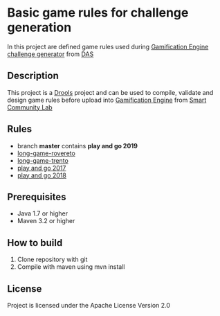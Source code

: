# Basic game rules for challenge generation

In this project are defined game rules used during [Gamification Engine challenge generator](https://github.com/das-fbk/game-engine.challenge-gen) from [DAS](https://github.com/das-fbk)

## Description

This project is a [Drools](https://github.com/droolsjbpm/drools) project and can be used to compile, validate and design game rules before upload into [Gamification Engine](https://github.com/smartcommunitylab/smartcampus.gamification) from [Smart Community Lab](https://github.com/smartcommunitylab)

## Rules

* branch **master** contains **play and go 2019**
* [long-game-rovereto](https://github.com/smartcommunitylab/game-engine.rules/releases/tag/long-game-rovereto_branch)
* [long-game-trento](https://github.com/smartcommunitylab/game-engine.rules/releases/tag/long-game-trento_branch)
* [play and go 2017](https://github.com/smartcommunitylab/game-engine.rules/releases/tag/playAndGo-2017)
* [play and go 2018](https://github.com/smartcommunitylab/game-engine.rules/releases/tag/playAndGo-2018)



## Prerequisites 

* Java 1.7 or higher
* Maven 3.2 or higher

## How to build

1. Clone repository with git
2. Compile with maven using mvn install

## License

Project is licensed under the Apache License Version 2.0
